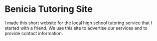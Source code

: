 # Benicia Tutoring Site
I made this short website for the local high school tutoring service that I started with a friend. We use this site to advertise our services and to provide contact information.
